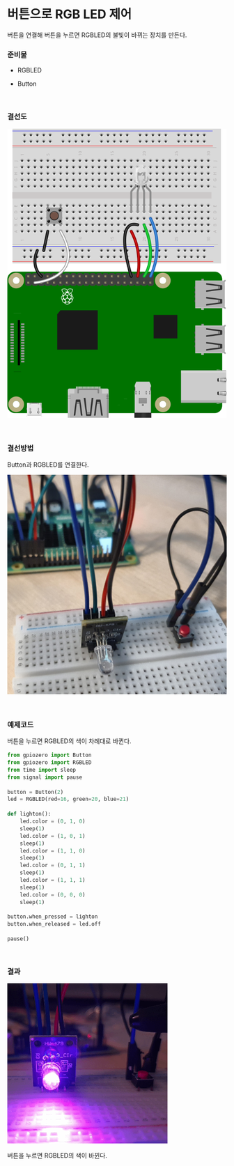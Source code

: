 # 버튼으로 RGB LED 제어

버튼을 연결해 버튼을 누르면 RGBLED의 불빛이 바뀌는 장치를 만든다. 

### 준비물

+ RGBLED

+ Button

<br>

### 결선도

![buttonrgbled_bb](Image/buttonrgbled_bb.svg)

<br>

### 결선방법

Button과 RGBLED를 연결한다. 

![rgbbutton2](Image/rgbbutton2.jpg)

<br>

### 예제코드

버튼을 누르면 RGBLED의 색이 차례대로 바뀐다. 

```python
from gpiozero import Button
from gpiozero import RGBLED
from time import sleep
from signal import pause

button = Button(2)
led = RGBLED(red=16, green=20, blue=21)

def lighton():
    led.color = (0, 1, 0)  
    sleep(1)
    led.color = (1, 0, 1) 
    sleep(1)
    led.color = (1, 1, 0) 
    sleep(1)
    led.color = (0, 1, 1) 
    sleep(1)
    led.color = (1, 1, 1)  
    sleep(1)
    led.color = (0, 0, 0)  
    sleep(1)

button.when_pressed = lighton
button.when_released = led.off

pause()
```

<br>

### 결과

![rgbbutton1](Image/rgbbutton1.gif)

버튼을 누르면 RGBLED의 색이 바뀐다.
